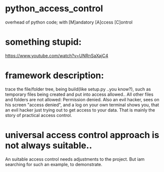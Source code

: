# python_access_control
overhead of python code; with [M]andatory [A]ccess [C]ontrol
# something stupid:
https://www.youtube.com/watch?v=UNRnSaXajC4
# framework description:
trace the file/folder tree, being build(like setup.py ..you know?), such as temporary files being created and put into access allowed..
All other files and folders are not allowed: Permission denied. Also an evil hacker, sees on his screen "access denied", and a log on your own terminal shows you, that an evil hacker just trying out to get access to your data.
That is mainly the story of practical access control.
# universal access control approach is not always suitable..
An suitable access control needs adjustments to the project. But iam searching for such an example, to demonstrate.
